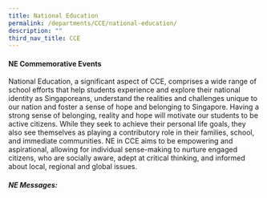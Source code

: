 ```yaml
---
title: National Education
permalink: /departments/CCE/national-education/
description: ""
third_nav_title: CCE
---
```

#### **NE Commemorative Events**

National Education, a significant aspect of CCE, comprises a wide range of school efforts that help students experience and explore their national identity as Singaporeans, understand the realities and challenges unique to our nation and foster a sense of hope and belonging to Singapore. Having a strong sense of belonging, reality and hope will motivate our students to be active citizens. While they seek to achieve their personal life goals, they also see themselves as playing a contributory role in their families, school, and immediate communities. NE in CCE aims to be empowering and aspirational, allowing for individual sense-making to nurture engaged citizens, who are socially aware, adept at critical thinking, and informed about local, regional and global issues.

##### **NE Messages:**
